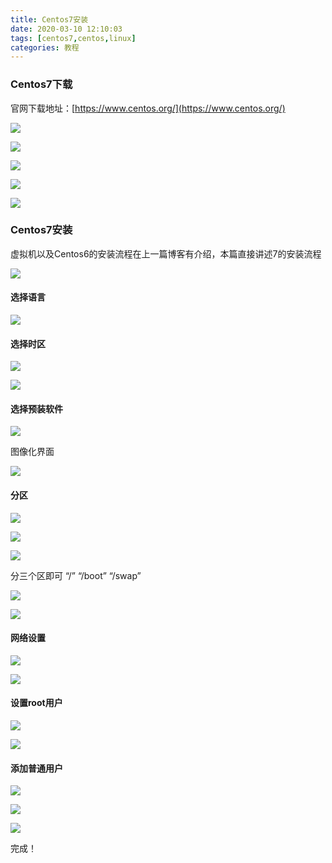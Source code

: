 ```yaml
---
title: Centos7安装
date: 2020-03-10 12:10:03
tags: [centos7,centos,linux]
categories: 教程
---
```


### Centos7下载

官网下载地址：[https://www.centos.org/](https://www.centos.org/)

<!--more-->

![](centos7install/20200310111555.png)

![](centos7install/20200310111618.png)

![](centos7install/20200310111637.png)

![](centos7install/20200310111901.png)

![](centos7install/20200310111953.png)

### Centos7安装

虚拟机以及Centos6的安装流程在上一篇博客有介绍，本篇直接讲述7的安装流程

![](centos7install/20200310112001.jpg)

#### 选择语言

![](centos7install/2018071122433632.png)

#### 选择时区

![](centos7install/2018071122434772.png)

![](centos7install/20180711224410105.png)

#### 选择预装软件

![](centos7install/20180711224421911.png)

图像化界面

![](centos7install/20180711224438720.png)

#### 分区

![](centos7install/20180711224452307.png)

![](centos7install/20180711224505907.png)

![](centos7install/20180711224522794.png)

分三个区即可 “/”  “/boot” “/swap”

![](centos7install/20180711224533382.png)

![](centos7install/20180711224549412.png)

#### 网络设置

![](centos7install/20180711224603320.png)

![](centos7install/20180711224618785.png)

#### 设置root用户

![](centos7install/2018071122464660.png)

![](centos7install/20180711224658899.png)

#### 添加普通用户

![](centos7install/20180711224711277.png)

![](centos7install/2018071122472498.png)

![](centos7install/20180711224741348.png)

完成！

